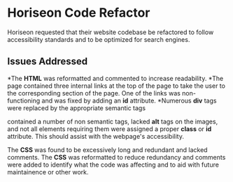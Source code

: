 # **Horiseon Code Refactor**

Horiseon requested that their website codebase be refactored to follow accessibility standards and to be optimized for search engines.

## **Issues Addressed**

*The **HTML** was reformatted and commented to increase readability.
*The page contained three internal links at the top of the page to take the user to the corresponding section of the page. One of the links was non-functioning and was fixed by adding an **id** attribute.
*Numerous **div** tags were replaced by the appropriate semantic tags


contained a number of non semantic tags, lacked **alt** tags on the images, and not all elements requiring them were assigned a proper **class** or **id** attribute. This should assist with the webpage's accessibility.

The **CSS** was found to be excessively long and redundant and lacked comments. The **CSS** was reformatted to reduce redundancy and comments were added to identify what the code was affecting and to aid with future maintainence or other work.
